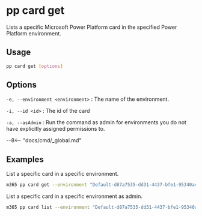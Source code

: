 # pp card get

Lists a specific Microsoft Power Platform card in the specified Power Platform environment.

## Usage

```sh
pp card get [options]
```

## Options

`-e, --environment <environment>`
: The name of the environment.

`-i, --id <id>`
: The id of the card

`-a, --asAdmin`
: Run the command as admin for environments you do not have explicitly assigned permissions to.

--8<-- "docs/cmd/_global.md"

## Examples

List a specific card in a specific environment.

```sh
m365 pp card get --environment "Default-d87a7535-dd31-4437-bfe1-95340acd55c5" --id "408e3f42-4c9e-4c93-8aaf-3cbdea9179aa"
```

List a specific card in a specific environment as admin.

```sh
m365 pp card list --environment "Default-d87a7535-dd31-4437-bfe1-95340acd55c5" --id "408e3f42-4c9e-4c93-8aaf-3cbdea9179aa" --asAdmin
```
